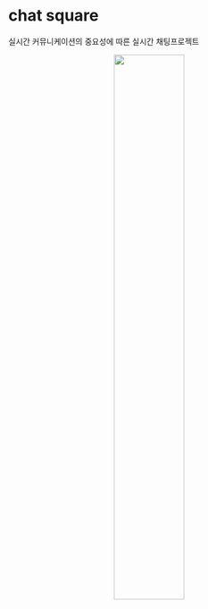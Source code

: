 # chat square
실시간 커뮤니케이션의 중요성에 따른 실시간 채팅프로젝트 
<p align=center>
  <img width=50% src=https://github.com/yujuhye/chat/assets/161537140/69d2d8dc-c4d7-4ca9-aae4-20525847f13c >
<p/>




